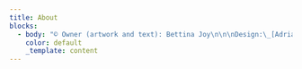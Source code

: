 ```yaml
---
title: About
blocks:
  - body: "© Owner (artwork and text): Bettina Joy\n\n\nDesign:\_[Adrian Focke](mailto:afocke@pm.me)\n\nCite: \"Wagnis\" taken from Osho – Mut: Lebe wild und gefährlich\n"
    color: default
    _template: content
---
```


